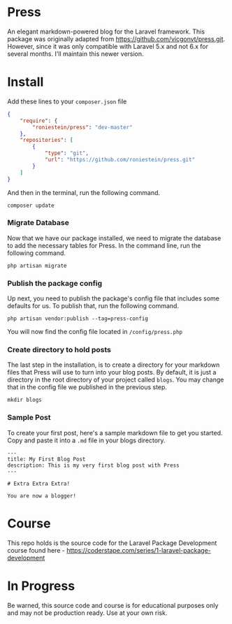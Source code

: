 # Press
An elegant markdown-powered blog for the Laravel framework. This package was originally adapted from https://github.com/vicgonvt/press.git. However, since it was only compatible with Laravel 5.x and not 6.x for several months. I'll maintain this newer version.

# Install

Add these lines to your `composer.json` file

```json
{
    "require": {
        "roniestein/press": "dev-master"
    },
    "repositories": [
        {
            "type": "git",
            "url": "https://github.com/roniestein/press.git"
        }
    ]
}
```

And then in the terminal, run the following command.

`composer update`

### Migrate Database

Now that we have our package installed, we need to migrate the database to add the necessary tables for Press. In the command line, run the following command.

`php artisan migrate`

### Publish the package config

Up next, you need to publish the package's config file that includes some defaults for us. To publish that, run the following command.

`php artisan vendor:publish --tag=press-config`

You will now find the config file located in `/config/press.php`

### Create directory to hold posts

The last step in the installation, is to create a directory for your markdown files that Press will use to turn into your blog posts. By default, it is just a directory in the root directory of your project called `blogs`. You may change that in the config file we published in the previous step.

`mkdir blogs`

### Sample Post

To create your first post, here's a sample markdown file to get you started. Copy and paste it into a `.md` file in your blogs directory.

```
---
title: My First Blog Post
description: This is my very first blog post with Press
---

# Extra Extra Extra!

You are now a blogger!
```

# Course
This repo holds is the source code for the Laravel Package Development course found here - https://coderstape.com/series/1-laravel-package-development

# In Progress

Be warned, this source code and course is for educational purposes only and may not be production ready. Use at your own risk.
